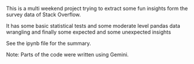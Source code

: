 This is a multi weekend project trying to extract some fun insights form the survey data of Stack Overflow. 

It has some basic statistical tests and some moderate level pandas data wrangling and finally some expected and some unexpected insights

See the ipynb file for the summary.

Note: Parts of the code were written using Gemini.
